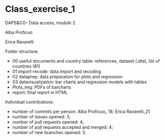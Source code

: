 # Class_exercise_1
 
DAPS&CO- Data access, module 2

Alba Proficuo

Erica Ravarelli


Folder structure:

- 00 useful documents and country table: references, dataset (.dta), list of countries (81)
- 01 import-recode: data import and recoding
- 02 dataprep: data preparation for plots and regression
- 03 datavisualization: bar charts and regression models with tables
- Plots_img: PDFs of barcharts
- report: final report in HTML


Individual contributions:
- number of commits per person: Alba Proficuo_ 18; Erica Ravarelli_21
- number of issues opened: 3; 
- number of pull requests opened: 4; 
- number of pull requests accepted and merged: 4;
- number of new branches opened: 3.
